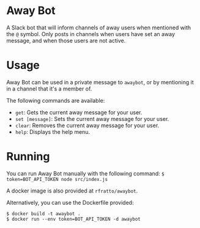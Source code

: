 # Away Bot  

A Slack bot that will inform channels of away users when mentioned with the
`@` symbol. Only posts in channels when users have set an away message, and
when those users are not active.

# Usage

Away Bot can be used in a private message to `awaybot`, or by mentioning it
in a channel that it's a member of.

The following commands are available:

- `get`: Gets the current away message for your user.
- `set [message]`: Sets the current away message for your user.
- `clear`: Removes the current away message for your user.
- `help`: Displays the help menu.

# Running

You can run Away Bot manually with the following command:
`$ token=BOT_API_TOKEN node src/index.js`

A docker image is also provided at `rfratto/awaybot`.

Alternatively, you can use the Dockerfile provided:
```
$ docker build -t awaybot .
$ docker run --env token=BOT_API_TOKEN -d awaybot
```
